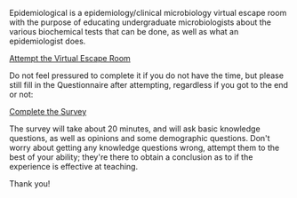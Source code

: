 Epidemiological is a epidemiology/clinical microbiology virtual escape room with the purpose of educating undergraduate microbiologists about the various biochemical tests that can be done, as well as what an epidemiologist does.

<a href="Epidemiological.html">Attempt the Virtual Escape Room</a>

Do not feel pressured to complete it if you do not have the time, but please still fill in the Questionnaire after attempting, regardless if you got to the end or not:

<a href="https://strathsci.qualtrics.com/jfe/form/SV_9WGMkDJ7oGBHrfg">Complete the Survey</a>

The survey will take about 20 minutes, and will ask basic knowledge questions, as well as opinions and some demographic questions. Don't worry about getting any knowledge questions wrong, attempt them to the best of your ability; they're there to obtain a conclusion as to if the experience is effective at teaching.

Thank you!
